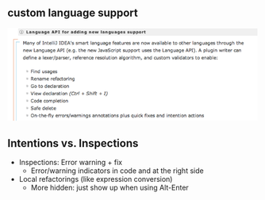 

## custom language support

![](.openapi_notes_images/language_api.png)

## Intentions vs. Inspections

* Inspections: Error warning + fix
    * Error/warning indicators in code and at the right side
* Local refactorings (like expression conversion)
    * More hidden: just show up when using Alt-Enter

